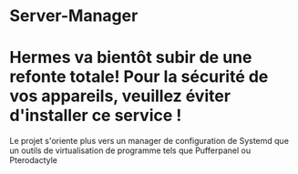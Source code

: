 # Server-Manager

# Hermes va bientôt subir de une refonte totale! Pour la sécurité de vos appareils, veuillez éviter d'installer ce service ! 

Le projet s'oriente plus vers un manager de configuration de Systemd que un outils de virtualisation de programme tels que Pufferpanel ou Pterodactyle
